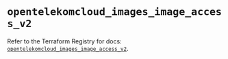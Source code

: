 # `opentelekomcloud_images_image_access_v2`

Refer to the Terraform Registry for docs: [`opentelekomcloud_images_image_access_v2`](https://registry.terraform.io/providers/opentelekomcloud/opentelekomcloud/1.36.30/docs/resources/images_image_access_v2).
